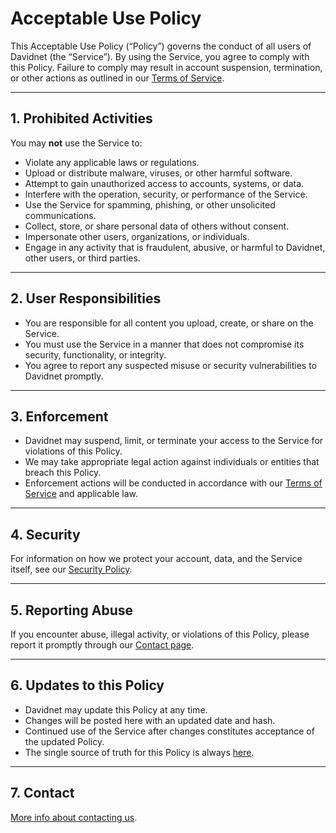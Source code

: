 # Acceptable Use Policy

This Acceptable Use Policy (“Policy”) governs the conduct of all users of Davidnet (the “Service”). By using the Service, you agree to comply with this Policy. Failure to comply may result in account suspension, termination, or other actions as outlined in our [Terms of Service](/legal/terms_of_service).

---

## 1. Prohibited Activities

You may **not** use the Service to:

- Violate any applicable laws or regulations.  
- Upload or distribute malware, viruses, or other harmful software.  
- Attempt to gain unauthorized access to accounts, systems, or data.  
- Interfere with the operation, security, or performance of the Service.  
- Use the Service for spamming, phishing, or other unsolicited communications.  
- Collect, store, or share personal data of others without consent.  
- Impersonate other users, organizations, or individuals.  
- Engage in any activity that is fraudulent, abusive, or harmful to Davidnet, other users, or third parties.

---

## 2. User Responsibilities

- You are responsible for all content you upload, create, or share on the Service.  
- You must use the Service in a manner that does not compromise its security, functionality, or integrity.  
- You agree to report any suspected misuse or security vulnerabilities to Davidnet promptly.

---

## 3. Enforcement

- Davidnet may suspend, limit, or terminate your access to the Service for violations of this Policy.  
- We may take appropriate legal action against individuals or entities that breach this Policy.  
- Enforcement actions will be conducted in accordance with our [Terms of Service](https://davidnet.net/legal/terms_of_service) and applicable law.

---

## 4. Security

For information on how we protect your account, data, and the Service itself, see our [Security Policy](https://davidnet.net/legal/security_policy).

---

## 5. Reporting Abuse

If you encounter abuse, illegal activity, or violations of this Policy, please report it promptly through our [Contact page](https://davidnet.net/help).

---

## 6. Updates to this Policy

- Davidnet may update this Policy at any time.  
- Changes will be posted here with an updated date and hash.  
- Continued use of the Service after changes constitutes acceptance of the updated Policy.  
- The single source of truth for this Policy is always [here](https://davidnet.net/legal).

---

## 7. Contact

[More info about contacting us](https://davidnet.net/help/contact).
